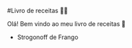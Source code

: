 #Livro de receitas  :man_cook:

Olá! Bem vindo ao meu livro de receitas :wave:

- Strogonoff de Frango

  



